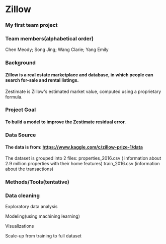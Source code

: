 # Zillow
### My first team project

### Team members(alphabetical order)

Chen Meody; Song Jing; Wang Clarie; Yang Emily 

### Background
#### Zillow is a real estate marketplace and database, in which people can search for-sale and rental listings. 
Zestimate is Zillow's estimated market value, computed using a proprietary formula.
 
### Project Goal
#### To build a model to improve the Zestimate residual error. 
 
### Data Source
#### The data is from: https://www.kaggle.com/c/zillow-prize-1/data
The dataset is grouped into 2 files:
properties_2016.csv ( information about 2.9 million properties with their home features)
train_2016.csv (information about the transactions)
 
### Methods/Tools(tentative)
### Data cleaning

Exploratory data analysis

Modeling(using machining learning)

Visualizations 

Scale-up from training to full dataset

